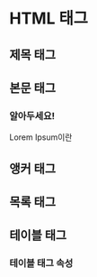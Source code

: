 # HTML 태그

## 제목 태그

## 본문 태그

### 알아두세요!
Lorem Ipsum이란 

## 앵커 태그

## 목록 태그

## 테이블 태그

### 테이블 태그 속성

